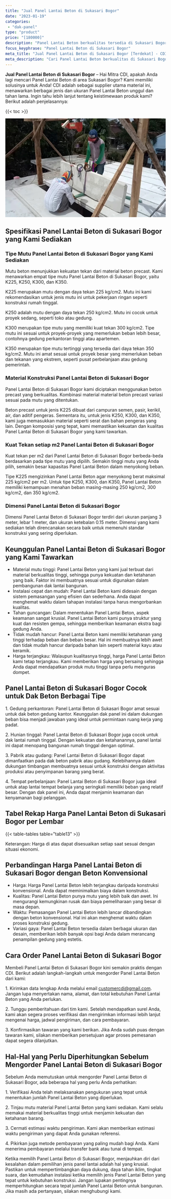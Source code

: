 ```yaml
---
title: "Jual Panel Lantai Beton di Sukasari Bogor"
date: "2023-01-19"
categories:
 - "dak-panel"
type: "product"
price: "[180000]"
description: "Panel Lantai Beton berkualitas tersedia di Sukasari Bogor. Solusi ideal untuk proyek konstruksi dengan kualitas unggul, Panel Lantai Beton memberikan kekuatan maksimal untuk proyek pembangunan. Dapatkan info lengkap."
focus_keyphrase: "Panel Lantai Beton di Sukasari Bogor"
meta_title: "Jual Panel Lantai Beton di Sukasari Bogor [Terdekat] - CDI"
meta_description: "Cari Panel Lantai Beton berkualitas di Sukasari Bogor?. Tersedia Panel Lantai Beton premium untuk pembangunan. Penawaran spesial hanya di sini."
---
```


**Jual Panel Lantai Beton di Sukasari Bogor** – Hai Mitra CDI, apakah Anda lagi mencari Panel Lantai Beton di area Sukasari Bogor? Kami memiliki solusinya untuk Anda! CDI adalah sebagai supplier utama material ini, menawarkan berbagai jenis dan ukuran Panel Lantai Beton unggul dan tahan lama. Ingin tahu lebih lanjut tentang keistimewaan produk kami? Berikut adalah penjelasannya:

{{< toc >}}

![Jual Panel Lantai Beton di Sukasari Bogor](/images/dak-panel/dak-panel-10.jpg)

## Spesifikasi Panel Lantai Beton di Sukasari Bogor yang Kami Sediakan

### Tipe Mutu Panel Lantai Beton di Sukasari Bogor yang Kami Sediakan

Mutu beton menunjukkan kekuatan tekan dari material beton precast. Kami menawarkan empat tipe mutu Panel Lantai Beton di Sukasari Bogor, yaitu K225, K250, K300, dan K350.

K225 merupakan mutu dengan daya tekan 225 kg/cm2. Mutu ini kami rekomendasikan untuk jenis mutu ini untuk pekerjaan ringan seperti konstruksi rumah tinggal.

K250 adalah mutu dengan daya tekan 250 kg/cm2. Mutu ini cocok untuk proyek sedang, seperti toko atau gedung.

K300 merupakan tipe mutu yang memiliki kuat tekan 300 kg/cm2. Tipe mutu ini sesuai untuk proyek-proyek yang memerlukan beban lebih besar, contohnya gedung perkantoran tinggi atau apartemen.

K350 merupakan tipe mutu tertinggi yang tersedia dari daya tekan 350 kg/cm2. Mutu ini amat sesuai untuk proyek besar yang memerlukan beban dan tekanan yang ekstrem, seperti pusat perbelanjaan atau gedung pemerintah.

### Material Konstruksi Panel Lantai Beton di Sukasari Bogor

Panel Lantai Beton di Sukasari Bogor kami diciptakan menggunakan beton precast yang berkualitas. Kombinasi material material beton precast variasi sesuai pada mutu yang ditentukan.

Beton precast untuk jenis K225 dibuat dari campuran semen, pasir, kerikil, air, dan aditif pengeras. Sementara itu, untuk jenis K250, K300, dan K350, kami juga memasukkan material seperti serat dan bahan pengeras yang lain. Dengan komposisi yang tepat, kami memastikan kekuatan dan kualitas Panel Lantai Beton di Sukasari Bogor yang kami tawarkan.

### Kuat Tekan setiap m2 Panel Lantai Beton di Sukasari Bogor

Kuat tekan per m2 dari Panel Lantai Beton di Sukasari Bogor berbeda-beda berdasarkan pada tipe mutu yang dipilih. Semakin tinggi mutu yang Anda pilih, semakin besar kapasitas Panel Lantai Beton dalam menyokong beban.

Tipe K225 mengizinkan Panel Lantai Beton agar menyokong berat maksimal 225 kg/cm2 per m2. Untuk tipe K250, K300, dan K350, Panel Lantai Beton memiliki kemampuan menahan beban masing-masing 250 kg/cm2, 300 kg/cm2, dan 350 kg/cm2.

### Dimensi Panel Lantai Beton di Sukasari Bogor

Dimensi Panel Lantai Beton di Sukasari Bogor terdiri dari ukuran panjang 3 meter, lebar 1 meter, dan ukuran ketebalan 0.15 meter. Dimensi yang kami sediakan telah direncanakan secara baik untuk memenuhi standar konstruksi yang sering diperlukan.

## Keunggulan Panel Lantai Beton di Sukasari Bogor yang Kami Tawarkan

*   Material mutu tinggi: Panel Lantai Beton yang kami jual terbuat dari material berkualitas tinggi, sehingga punya kekuatan dan ketahanan yang baik. Faktor ini membuatnya sesuai untuk digunakan dalam pembangunan dak lantai bangunan.
*   Instalasi cepat dan mudah: Panel Lantai Beton kami didesain dengan sistem pemasangan yang efisien dan sederhana. Anda dapat menghemat waktu dalam tahapan instalasi tanpa harus mengorbankan kualitas.
*   Tahan guncangan: Dalam menentukan Panel Lantai Beton, aspek keamanan sangat krusial. Panel Lantai Beton kami punya struktur yang kuat dan resisten gempa, sehingga memberikan keamanan ekstra bagi gedung Anda.
*   Tidak mudah hancur: Panel Lantai Beton kami memiliki ketahanan yang tinggi terhadap beban dan beban besar. Hal ini membuatnya lebih awet dan tidak mudah hancur daripada bahan lain seperti material kayu atau keramik.
*   Harga terjangkau: Walaupun kualitasnya tinggi, harga Panel Lantai Beton kami tetap terjangkau. Kami memberikan harga yang bersaing sehingga Anda dapat mendapatkan produk mutu tinggi tanpa perlu menguras dompet.

## Panel Lantai Beton di Sukasari Bogor Cocok untuk Dak Beton Berbagai Tipe

1\.  Gedung perkantoran: Panel Lantai Beton di Sukasari Bogor amat sesuai untuk dak beton gedung kantor. Keunggulan dak panel ini dalam dukungan beban bisa menjadi jawaban yang ideal untuk permintaan ruang kerja yang padat.

2\.  Hunian tinggal: Panel Lantai Beton di Sukasari Bogor juga cocok untuk dak lantai rumah tinggal. Dengan kekuatan dan ketahanannya, panel lantai ini dapat menopang bangunan rumah tinggal dengan optimal.

3\.  Pabrik atau gudang: Panel Lantai Beton di Sukasari Bogor dapat dimanfaatkan pada dak beton pabrik atau gudang. Kelebihannya dalam dukungan timbangan membuatnya sesuai untuk konstruksi dengan aktivitas produksi atau penyimpanan barang yang berat.

4\.  Tempat perbelanjaan: Panel Lantai Beton di Sukasari Bogor juga ideal untuk atap lantai tempat belanja yang seringkali memiliki beban yang relatif besar. Dengan dak panel ini, Anda dapat menjamin keamanan dan kenyamanan bagi pelanggan.

## Tabel Rekap Harga Panel Lantai Beton di Sukasari Bogor per Lembar

{{< table-tables table="table13" >}}

Keterangan: Harga di atas dapat disesuaikan setiap saat sesuai dengan situasi ekonomi.

## Perbandingan Harga Panel Lantai Beton di Sukasari Bogor dengan Beton Konvensional

*   Harga: Harga Panel Lantai Beton lebih terjangkau daripada konstruksi konvensional. Anda dapat meminimalkan biaya dalam konstruksi.
*   Kualitas: Panel Lantai Beton punya mutu yang lebih baik dan awet. Ini mengurangi kemungkinan rusak dan biaya pemeliharaan yang besar di masa depan.
*   Waktu: Pemasangan Panel Lantai Beton lebih lancar dibandingkan dengan beton konvensional. Hal ini akan menghemat waktu dalam proses konstruksi gedung.
*   Variasi gaya: Panel Lantai Beton tersedia dalam berbagai ukuran dan desain, memberikan lebih banyak opsi bagi Anda dalam merancang penampilan gedung yang estetis.

## Cara Order Panel Lantai Beton di Sukasari Bogor

Membeli Panel Lantai Beton di Sukasari Bogor kini semakin praktis dengan CDI. Berikut adalah langkah-langkah untuk mengorder Panel Lantai Beton dari kami:

1\.  Kirimkan data lengkap Anda melalui email customercdi@gmail.com. Jangan lupa menyertakan nama, alamat, dan total kebutuhan Panel Lantai Beton yang Anda perlukan.

2\.  Tunggu pemberitahuan dari tim kami. Setelah mendapatkan surel Anda, kami akan segera proses verifikasi dan mengirimkan informasi lebih lanjut mengenai harga, jadwal pengiriman, dan cara pembayaran.

3\.  Konfirmasikan tawaran yang kami berikan. Jika Anda sudah puas dengan tawaran kami, silakan memberikan persetujuan agar proses pemesanan dapat segera dilanjutkan.

## Hal-Hal yang Perlu Diperhitungkan Sebelum Mengorder Panel Lantai Beton di Sukasari Bogor

Sebelum Anda memutuskan untuk mengorder Panel Lantai Beton di Sukasari Bogor, ada beberapa hal yang perlu Anda perhatikan:

1\.  Verifikasi Anda telah melaksanakan pengukuran yang tepat untuk menentukan jumlah Panel Lantai Beton yang diperlukan.

2\.  Tinjau mutu material Panel Lantai Beton yang kami sediakan. Kami selalu memakai material berkualitas tinggi untuk menjamin kekuatan dan ketahanan barang.

3\.  Cermati estimasi waktu pengiriman. Kami akan memberikan estimasi waktu pengiriman yang dapat Anda gunakan referensi.

4\.  Pikirkan juga metode pembayaran yang paling mudah bagi Anda. Kami menerima pembayaran melalui transfer bank atau tunai di tempat.

Ketika memilih Panel Lantai Beton di Sukasari Bogor, menjauhkan diri dari kesalahan dalam pemilihan jenis panel lantai adalah hal yang krusial. Pastikan untuk mempertimbangkan daya dukung, daya tahan iklim, tingkat suara, dan kemudahan instalasi ketika memilih jenis Panel Lantai Beton yang tepat untuk kebutuhan konstruksi. Jangan lupakan pentingnya memperhitungkan secara tepat jumlah Panel Lantai Beton untuk bangunan. Jika masih ada pertanyaan, silakan menghubungi kami.